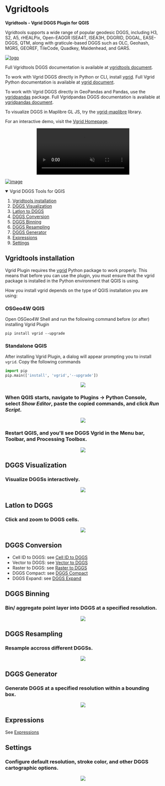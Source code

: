 # Vgridtools
**Vgridtools -  Vgrid DGGS Plugin for QGIS**

Vgridtools supports a wide range of popular geodesic DGGS, including H3, S2, A5, rHEALPix, Open-EAGGR ISEA4T, ISEA3H, DGGRID, DGGAL, EASE-DGGS, QTM, along with graticule-based DGGS such as OLC, Geohash, MGRS, GEOREF, TileCode, Quadkey, Maidenhead, and GARS.

[![logo](https://raw.githubusercontent.com/opengeoshub/vgridtools/refs/heads/main/images/vgridqgis.svg)](https://github.com/opengeoshub/vgridtools/blob/main/images/vgridqgis.svg)


Full Vgridtools DGGS documentation is available at [vgridtools document](https://vgridtools.gishub.vn).

To work with Vgrid DGGS directly in Python or CLI, install [vgrid](https://pypi.org/project/vgrid/). Full Vgrid  Python documentation is available at [vgrid document](https://vgrid.gishub.vn).

To work with Vgrid DGGS directly in GeoPandas and Pandas, use the [vgridpandas](https://pypi.org/project/vgridpandas/) package. Full Vgridpandas DGGS documentation is available at [vgridpandas document](https://vgridpandas.gishub.vn).

To visualize DGGS in Maplibre GL JS, try the [vgrid-maplibre](https://www.npmjs.com/package/vgrid-maplibre) library.

For an interactive demo, visit the [Vgrid Homepage](https://vgrid.vn).


<div align="center">
  <video src="https://raw.githubusercontent.com/opengeoshub/vgridtools/main/images/readme/dggsvisualization.mp4" autoplay muted loop playsinline controls style="max-width:100%; height:auto;"></video>
</div>



[![image](https://img.shields.io/badge/License-MIT-yellow.svg)](https://opensource.org/licenses/MIT)

<!-- TABLE OF CONTENTS -->
<details open="open">
  <summary>Vgrid DGGS Tools for QGIS</summary>  
  <ol>
    <li>
      <a href="#vgridtools-installation">Vgridtools installation</a>     
    </li>
    <li><a href="#dggs-visualization">DGGS Visualization</a></li>
    <li><a href="#latlon-to-dggs">Latlon to DGGS</a></li>
    <li><a href="#dggs-conversion">DGGS Conversion</a></li>
    <li><a href="#dggs-binning">DGGS Binning</a></li>
    <li><a href="#dggs-resampling">DGGS Resampling</a></li>
    <li><a href="#dggs-generator">DGGS Generator</a></li>
    <li><a href="#expressions">Expressions</a></li>
    <li><a href="#settings">Settings</a></li>
  </ol>
</details>

## Vgridtools installation
Vgrid Plugin requires the [vgrid](https://pypi.org/project/vgrid/) Python package to work properly.
This means that before you can use the plugin, you must ensure that the vgrid package is installed in the Python environment that QGIS is using.

How you install vgrid depends on the type of QGIS installation you are using:

### OSGeo4W QGIS
Open OSGeo4W Shell and run the following command before (or after) installing Vgrid Plugin
```
pip install vgrid --upgrade
```

### Standalone QGIS
After installing Vgrid Plugin, a dialog will appear prompting you to install `vgrid`. Copy the following commands
```python
import pip  
pip.main(['install', 'vgrid','--upgrade'])
```

<div align="center">
  <img src="https://raw.githubusercontent.com/opengeoshub/vgridtools/main/images/readme/vgriddialog.png">
</div>

### When QGIS starts, navigate to Plugins → Python Console, select ***Show Editor***, paste the copied commands, and click ***Run Script***.
<div align="center">
<img src="https://raw.githubusercontent.com/opengeoshub/vgridtools/main/images/readme/vgridinstall.png">
</div>

### Restart QGIS, and you'll see DGGS Vgrid in the Menu bar, Toolbar, and Processing Toolbox.
<div align="center">
<img src="https://raw.githubusercontent.com/opengeoshub/vgridtools/main/images/readme/vgridtools.png">
</div>

## DGGS Visualization
### Visualize DGGSs interactively.

<div align="center">
  <img src="https://raw.githubusercontent.com/opengeoshub/vgridtools/main/images/readme/dggsvisualization.png">
</div>

## Latlon to DGGS
### Click and zoom to DGGS cells.

<div align="center">
  <img src="https://raw.githubusercontent.com/opengeoshub/vgridtools/main/images/readme/latlon2dggstool.png">
</div> 

## DGGS Conversion

- Cell ID to DGGS: see [Cell ID to DGGS](manual/conversion/cellid2dggs.md)
- Vector to DGGS: see [Vector to DGGS](manual/conversion/vector2dggs.md)
- Raster to DGGS: see [Raster to DGGS](manual/conversion/raster2dggs.md)
- DGGS Compact: see [DGGS Compact](manual/conversion/dggscompact.md)
- DGGS Expand: see [DGGS Expand](manual/conversion/dggsexpand.md)

## DGGS Binning
### Bin/ aggregate point layer into DGGS at a specified resolution.
<div align="center">
  <img src="https://raw.githubusercontent.com/opengeoshub/vgridtools/main/images/readme/dggsbinning_h3.png">
</div>

## DGGS Resampling
### Resample accross different DGGSs.
<div align="center">
  <img src="https://raw.githubusercontent.com/opengeoshub/vgridtools/main/images/readme/dggsresampling_h32s2.png">
</div>


## DGGS Generator
### Generate DGGS at a specified resolution within a bounding box.
<div align="center">
  <img src="https://raw.githubusercontent.com/opengeoshub/vgridtools/main/images/readme/dggsgenerator_h3.png">
</div>

## Expressions

See [Expressions](manual/expressions.md)

## Settings
### Configure default resolution, stroke color, and other DGGS cartographic options.

<div align="center">
  <img src="https://raw.githubusercontent.com/opengeoshub/vgridtools/main/images/readme/settings.png">
</div>
